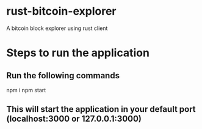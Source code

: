 # rust-bitcoin-explorer
A bitcoin block explorer using rust client

# Steps to run the application

## Run the following commands
npm i
npm start

## This will start the application in your default port (localhost:3000 or 127.0.0.1:3000)